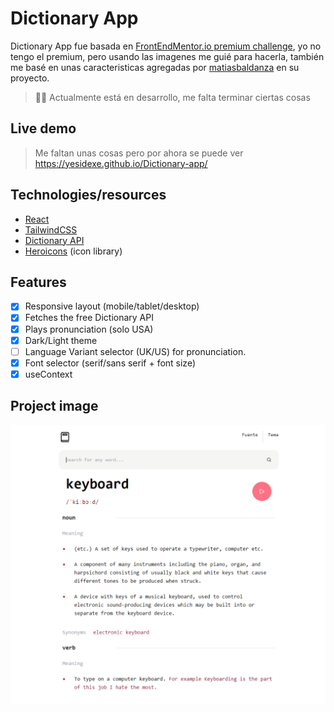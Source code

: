 # Dictionary App

Dictionary App fue basada en [FrontEndMentor.io premium challenge](https://www.frontendmentor.io/challenges/dictionary-web-app-h5wwnyuKFL), yo no tengo el premium, pero usando las imagenes me guié para hacerla, también me basé en unas caracteristicas agregadas por [matiasbaldanza](https://github.com/matiasbaldanza/dictionary-app) en su proyecto.

> 👷‍♂️ Actualmente está en desarrollo, me falta terminar ciertas cosas
> 

## Live demo

> Me faltan unas cosas pero por ahora se puede ver
> https://yesidexe.github.io/Dictionary-app/
> 

## **Technologies/resources**

- [React](https://react.dev/)
- [TailwindCSS](https://tailwindcss.com/)
- [Dictionary API](https://dictionaryapi.dev/)
- [Heroicons](https://heroicons.com/) (icon library)

## Features

- [x]  Responsive layout (mobile/tablet/desktop)
- [x]  Fetches the free Dictionary API
- [x]  Plays pronunciation (solo USA)
- [x]  Dark/Light theme
- [ ]  Language Variant selector (UK/US) for pronunciation.
- [x]  Font selector (serif/sans serif + font size)
- [x]  useContext

## Project image

![project image](./docs/project-image.png)
